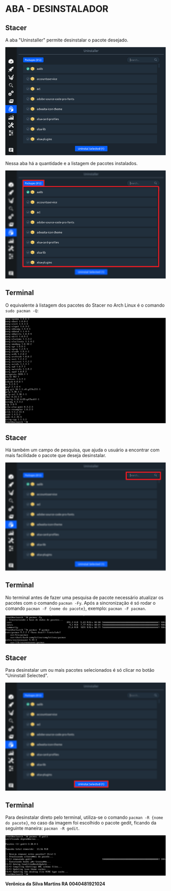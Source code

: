 # ABA - DESINSTALADOR

## Stacer

A aba "Uninstaller" permite desinstalar o pacote desejado.

<img src="docs/Veronica/images/1_uninstallerPackages.png"> 

Nessa aba há a quantidade e a listagem de pacotes instalados.

<img src="docs/Veronica/images/1.1_uninstallerPackages.png"> 

## Terminal 

O equivalente à listagem dos pacotes do Stacer no Arch Linux é o comando `sudo pacman -Q`:

<img src="docs/Veronica/images/1_terminal.png"> 

## Stacer

Há também um campo de pesquisa, que ajuda o usuário a encontrar com mais facilidade o pacote que deseja desinstalar.

<img src="docs/Veronica/images/1.2_uninstallerPackages.png"> 

## Terminal 

No terminal antes de fazer uma pesquisa de pacote necessário atualizar os pacotes com o comando `pacman -Fy`.
Após a sincronização é só rodar o comando `pacman -F {nome do pacote}`, exemplo: `pacman -F pacman`.

<img src="docs/Veronica/images/2_terminal.png"> 

## Stacer

Para desinstalar um ou mais pacotes selecionados é só clicar no botão "Uninstall Selected".

<img src="docs/Veronica/images/1.3_uninstallerPackages.png"> 

## Terminal 

Para desinstalar direto pelo terminal, utiliza-se o comando `pacman -R {nome do pacote}`, no caso da imagem foi escolhido o pacote gedit, ficando da seguinte maneira: `pacman -R gedit`.

<img src="docs/Veronica/images/3_terminal.png"> 

<strong>Verônica da Silva Martins RA 0040481921024</strong>